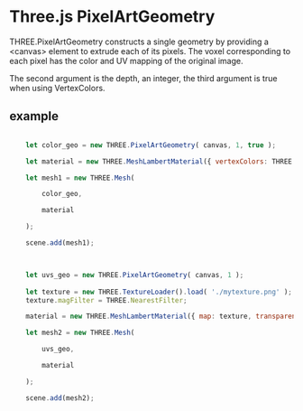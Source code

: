 # Three.js PixelArtGeometry

THREE.PixelArtGeometry constructs a single geometry by providing a &lt;canvas&gt; element to extrude each of its pixels. The voxel corresponding to each pixel has the color and UV mapping of the original image.

The second argument is the depth, an integer, the third argument is true when using VertexColors.

## example

```Javascript

    let color_geo = new THREE.PixelArtGeometry( canvas, 1, true );

    let material = new THREE.MeshLambertMaterial({ vertexColors: THREE.FaceColors });

    let mesh1 = new THREE.Mesh(

        color_geo,

        material

    );

    scene.add(mesh1);



    let uvs_geo = new THREE.PixelArtGeometry( canvas, 1 );
    
    let texture = new THREE.TextureLoader().load( './mytexture.png' );
    texture.magFilter = THREE.NearestFilter;

    material = new THREE.MeshLambertMaterial({ map: texture, transparent: true, alphaTest: 0.5 });

    let mesh2 = new THREE.Mesh(

        uvs_geo,

        material

    );

    scene.add(mesh2);

```

